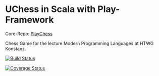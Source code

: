 # UChess in Scala with Play-Framework

Core-Repo: [PlayChess](https://github.com/Die-Scala-Hasen/PlayChess "PlayChess")

Chess Game for the lecture Modern Programming Languages at HTWG Konstanz.

[![Build Status](https://travis-ci.org/Die-Scala-Hasen/PlayChess.svg?branch=master)](https://travis-ci.org/Die-Scala-Hasen/PlayChess)

[![Coverage Status](https://coveralls.io/repos/github/Die-Scala-Hasen/PlayChess/badge.svg?branch=master)](https://coveralls.io/github/Die-Scala-Hasen/PlayChess?branch=master)